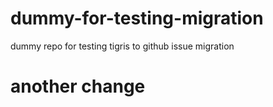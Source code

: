 # dummy-for-testing-migration
dummy repo for testing tigris to github issue migration
# another change
